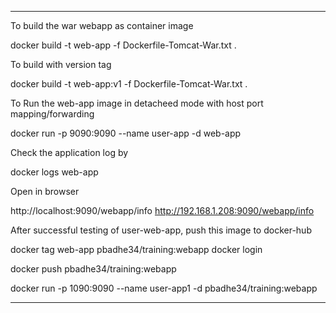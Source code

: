  

 
 
******************************************

To build the war webapp as container image  

docker build -t web-app -f Dockerfile-Tomcat-War.txt .

 To build with version tag

docker build -t web-app:v1 -f Dockerfile-Tomcat-War.txt .

To Run the web-app image in detacheed mode with host port mapping/forwarding  

docker run -p 9090:9090 --name user-app -d web-app  

Check the application log by
 
docker logs web-app
 
Open in browser  

http://localhost:9090/webapp/info
http://192.168.1.208:9090/webapp/info

 
After successful testing of user-web-app, push this image to    docker-hub

 docker tag web-app  pbadhe34/training:webapp
 docker login

 docker push pbadhe34/training:webapp

docker run -p 1090:9090 --name user-app1 -d pbadhe34/training:webapp


**********************************



 